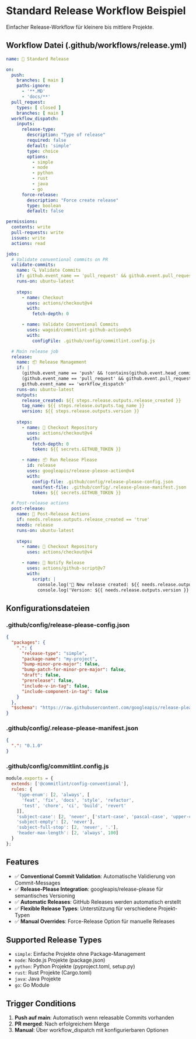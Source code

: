 # Standard Release Workflow Beispiel

Einfacher Release-Workflow für kleinere bis mittlere Projekte.

## Workflow Datei (.github/workflows/release.yml)

```yaml
name: 🚀 Standard Release

on:
  push:
    branches: [ main ]
    paths-ignore:
      - '**.MD'
      - 'docs/**'
  pull_request:
    types: [ closed ]
    branches: [ main ]
  workflow_dispatch:
    inputs:
      release-type:
        description: "Type of release"
        required: false
        default: 'simple'
        type: choice
        options:
          - simple
          - node
          - python
          - rust
          - java
          - go
      force-release:
        description: "Force create release"
        type: boolean
        default: false

permissions:
  contents: write
  pull-requests: write
  issues: write
  actions: read

jobs:
  # Validate conventional commits on PR
  validate-commits:
    name: 🔍 Validate Commits
    if: github.event_name == 'pull_request' && github.event.pull_request.merged == false
    runs-on: ubuntu-latest
    
    steps:
      - name: Checkout
        uses: actions/checkout@v4
        with:
          fetch-depth: 0

      - name: Validate Conventional Commits
        uses: wagoid/commitlint-github-action@v5
        with:
          configFile: .github/config/commitlint.config.js

  # Main release job
  release:
    name: 📦 Release Management
    if: |
      (github.event_name == 'push' && !contains(github.event.head_commit.message, 'chore(main): release')) ||
      (github.event_name == 'pull_request' && github.event.pull_request.merged == true) ||
      github.event_name == 'workflow_dispatch'
    runs-on: ubuntu-latest
    outputs:
      release_created: ${{ steps.release.outputs.release_created }}
      tag_name: ${{ steps.release.outputs.tag_name }}
      version: ${{ steps.release.outputs.version }}
    
    steps:
      - name: 🚀 Checkout Repository
        uses: actions/checkout@v4
        with:
          fetch-depth: 0
          token: ${{ secrets.GITHUB_TOKEN }}

      - name: 📦 Run Release Please
        id: release
        uses: googleapis/release-please-action@v4
        with:
          config-file: .github/config/release-please-config.json
          manifest-file: .github/config/.release-please-manifest.json
          token: ${{ secrets.GITHUB_TOKEN }}

  # Post-release actions
  post-release:
    name: 🎯 Post-Release Actions
    if: needs.release.outputs.release_created == 'true'
    needs: release
    runs-on: ubuntu-latest
    
    steps:
      - name: 🚀 Checkout Repository
        uses: actions/checkout@v4

      - name: 📢 Notify Release
        uses: actions/github-script@v7
        with:
          script: |
            console.log('🎉 New release created: ${{ needs.release.outputs.tag_name }}');
            console.log('Version: ${{ needs.release.outputs.version }}');
```

## Konfigurationsdateien

### .github/config/release-please-config.json
```json
{
  "packages": {
    ".": {
      "release-type": "simple",
      "package-name": "my-project",
      "bump-minor-pre-major": false,
      "bump-patch-for-minor-pre-major": false,
      "draft": false,
      "prerelease": false,
      "include-v-in-tag": false,
      "include-component-in-tag": false
    }
  },
  "$schema": "https://raw.githubusercontent.com/googleapis/release-please/main/schemas/config.json"
}
```

### .github/config/.release-please-manifest.json
```json
{
  ".": "0.1.0"
}
```

### .github/config/commitlint.config.js
```javascript
module.exports = {
  extends: ['@commitlint/config-conventional'],
  rules: {
    'type-enum': [2, 'always', [
      'feat', 'fix', 'docs', 'style', 'refactor', 
      'test', 'chore', 'ci', 'build', 'revert'
    ]],
    'subject-case': [2, 'never', ['start-case', 'pascal-case', 'upper-case']],
    'subject-empty': [2, 'never'],
    'subject-full-stop': [2, 'never', '.'],
    'header-max-length': [2, 'always', 100]
  }
};
```

## Features

- ✅ **Conventional Commit Validation**: Automatische Validierung von Commit-Messages
- ✅ **Release-Please Integration**: googleapis/release-please für semantisches Versioning
- ✅ **Automatic Releases**: GitHub Releases werden automatisch erstellt
- ✅ **Flexible Release Types**: Unterstützung für verschiedene Projekt-Typen
- ✅ **Manual Overrides**: Force-Release Option für manuelle Releases

## Supported Release Types

- `simple`: Einfache Projekte ohne Package-Management
- `node`: Node.js Projekte (package.json)
- `python`: Python Projekte (pyproject.toml, setup.py)
- `rust`: Rust Projekte (Cargo.toml)
- `java`: Java Projekte
- `go`: Go Module

## Trigger Conditions

1. **Push auf main**: Automatisch wenn releasable Commits vorhanden
2. **PR merged**: Nach erfolgreichem Merge
3. **Manual**: Über workflow_dispatch mit konfigurierbaren Optionen
